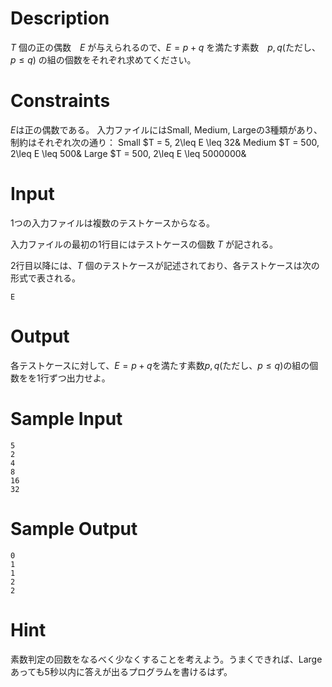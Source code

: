 # Description
$T$ 個の正の偶数　$E$ が与えられるので、$E = p + q$ を満たす素数　$p, q$(ただし、$p \leq q$) の組の個数をそれぞれ求めてください。

# Constraints
$E$は正の偶数である。
入力ファイルにはSmall, Medium, Largeの3種類があり、制約はそれぞれ次の通り：
Small
$T = 5, 2\leq E \leq 32&
Medium
$T = 500, 2\leq E \leq 500&
Large
$T = 500, 2\leq E \leq 5000000&

# Input
1つの入力ファイルは複数のテストケースからなる。

入力ファイルの最初の1行目にはテストケースの個数 $T$ が記される。

2行目以降には、$T$ 個のテストケースが記述されており、各テストケースは次の形式で表される。

```
E
```

# Output
各テストケースに対して、$E = p + q$を満たす素数$p, q$(ただし、$p \leq q$)の組の個数をを1行ずつ出力せよ。


# Sample Input
```
5
2
4
8
16
32
```

# Sample Output
```
0
1
1
2
2
```

# Hint
素数判定の回数をなるべく少なくすることを考えよう。うまくできれば、Largeあっても5秒以内に答えが出るプログラムを書けるはず。